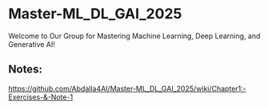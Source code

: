 # Master-ML_DL_GAI_2025
Welcome to Our Group for Mastering Machine Learning, Deep Learning, and Generative AI!

## Notes:


https://github.com/Abdalla4AI/Master-ML_DL_GAI_2025/wiki/Chapter1:-Exercises-&-Note-1

